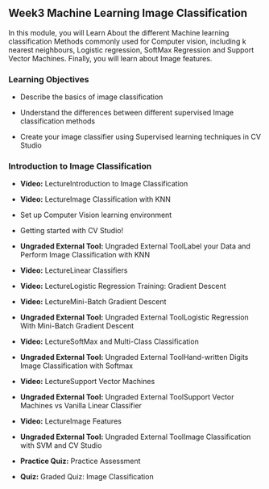 
## Week3 Machine Learning Image Classification

In this module, you will Learn About the different Machine learning classification Methods commonly used for Computer vision, including k nearest neighbours, Logistic regression, SoftMax Regression and Support Vector Machines. Finally, you will learn about Image features.

### Learning Objectives

-   Describe the basics of image classification
    
-   Understand the differences between different supervised Image classification methods
    
-   Create your image classifier using Supervised learning techniques in CV Studio
    

### Introduction to Image Classification

-   **Video:** LectureIntroduction to Image Classification
    
-   **Video:** LectureImage Classification with KNN
    
-   Set up Computer Vision learning environment
    
-   Getting started with CV Studio!
    
-   **Ungraded External Tool:** Ungraded External ToolLabel your Data and Perform Image Classification with KNN
    
-   **Video:** LectureLinear Classifiers
    
-   **Video:** LectureLogistic Regression Training: Gradient Descent
    
-   **Video:** LectureMini-Batch Gradient Descent
    
-   **Ungraded External Tool:** Ungraded External ToolLogistic Regression With Mini-Batch Gradient Descent
    
-   **Video:** LectureSoftMax and Multi-Class Classification
    
-   **Ungraded External Tool:** Ungraded External ToolHand-written Digits Image Classification with Softmax
    
-   **Video:** LectureSupport Vector Machines
    
-   **Ungraded External Tool:** Ungraded External ToolSupport Vector Machines vs Vanilla Linear Classifier
    
-   **Video:** LectureImage Features
    
-   **Ungraded External Tool:** Ungraded External ToolImage Classification with SVM and CV Studio
    
-   **Practice Quiz:** Practice Assessment
    
-   **Quiz:** Graded Quiz: Image Classification
